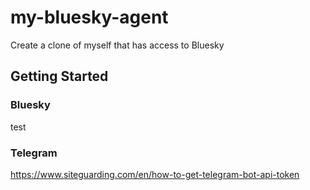 # my-bluesky-agent

Create a clone of myself that has access to Bluesky

## Getting Started

### Bluesky

test

### Telegram

https://www.siteguarding.com/en/how-to-get-telegram-bot-api-token